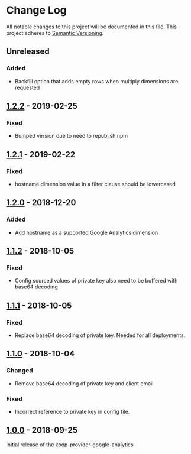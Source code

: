 # Change Log
All notable changes to this project will be documented in this file.
This project adheres to [Semantic Versioning](http://semver.org/).

## Unreleased
### Added
* Backfill option that adds empty rows when multiply dimensions are requested

## [1.2.2] - 2019-02-25
### Fixed
* Bumped version due to need to republish npm

## [1.2.1] - 2019-02-22
### Fixed
* hostname dimension value in a filter clause should be lowercased

## [1.2.0] - 2018-12-20
### Added
* Add hostname as a supported Google Analytics dimension

## [1.1.2] - 2018-10-05
### Fixed
* Config sourced values of private key also need to be buffered with base64 decoding

## [1.1.1] - 2018-10-05
### Fixed
* Replace base64 decoding of private key. Needed for all deployments.

## [1.1.0] - 2018-10-04
### Changed
* Remove base64 decoding of private key and client email

### Fixed
* Incorrect reference to private key in config file.

## [1.0.0] - 2018-09-25
Initial release of the koop-provider-google-analytics

[1.2.2]: https://github.com/koopjs/koop-provider-google-analytics/compare/v1.2.1...v1.2.2
[1.2.1]: https://github.com/koopjs/koop-provider-google-analytics/compare/v1.2.0...v1.2.1
[1.2.0]: https://github.com/koopjs/koop-provider-google-analytics/compare/v1.1.2...v1.2.0
[1.1.2]: https://github.com/koopjs/koop-provider-google-analytics/compare/v1.1.1...v1.1.2
[1.1.1]: https://github.com/koopjs/koop-provider-google-analytics/compare/v1.1.0...v1.1.1
[1.1.0]: https://github.com/koopjs/koop-provider-google-analytics/compare/v1.0.0...v1.1.0
[1.0.0]: https://github.com/koopjs/koop-provider-google-analytics/releases/tag/v1.0.0